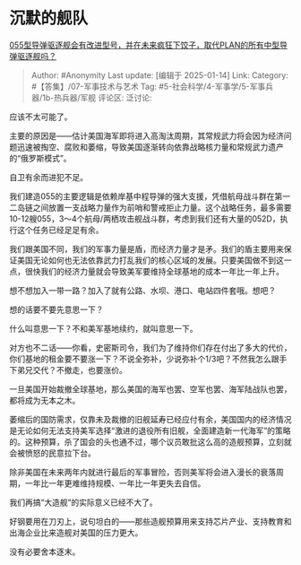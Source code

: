 # 沉默的舰队
[055型导弹驱逐舰会有改进型号，并在未来疯狂下饺子，取代PLAN的所有中型导弹驱逐舰吗？](https://www.zhihu.com/question/9470441815/answer/79195009666)

> Author: #Anonymity
> Last update: [编辑于 2025-01-14]
> Link:
> Category: #【答集】/07-军事技术与艺术 
> Tag: #5-社会科学/4-军事学/5-军事兵器/1b-热兵器/军舰 
> 评论区:
> 泛讨论:
  
应该不太可能了。

主要的原因是——估计美国海军即将进入高淘汰周期，其常规武力将会因为经济问题迅速被掏空、腐败和萎缩，导致美国逐渐转向依靠战略核力量和常规武力遗产的“俄罗斯模式”。

自卫有余而进犯不足。

我们建造055的主要逻辑是依赖岸基中程导弹的强大支援，凭借航母战斗群在第一二岛链之间放置一支战略力量作为前哨和警戒拒止力量。这个战略任务，最多需要10-12艘055，3～4个航母/两栖攻击舰战斗群，考虑到我们还有大量的052D，执行这个任务已经足足有余。

我们跟美国不同，我们的军事力量是盾，而经济力量才是矛。我们的盾主要用来保证美国无论如何也无法依靠武力打乱我们的核心区域的发展。只要美国做不到这一点，很快我们的经济力量就会导致美军要维持全球基地的成本一年比一年上升。

想不想加入一带一路？加入了就有公路、水坝、港口、电站四件套哦。想吧？

想的话要不要先意思一下？

什么叫意思一下？不和美军基地续约，就叫意思一下。

对方也不二话——你看，史密斯司令，我们为了维持你们存在付出了多大的代价，你们基地的租金要不要涨一下？不说全弥补，少说弥补个1/3吧？不然我怎么跟手下弟兄交代？不撤走，也要涨价。

一旦美国开始裁撤全球基地，那么美国的海军也罢、空军也罢、海军陆战队也罢，都将成为无本之木。

萎缩后的国防需求，仅靠未及裁撤的旧舰延寿已经应付有余，美国国内的经济情况是无论如何无法支持美军选择“激进的退役所有旧舰，全面建造新一代海军”的策略的。这种预算，杀了国会的头也通不过，哪个议员敢批这么高的造舰预算，立刻就会被愤怒的民意拉下台。

除非美国在未来两年内就进行最后的军事冒险，否则美军将会进入漫长的衰落周期，一年比一年更难维持规模、一年比一年更失去自信。

我们再搞“大造舰”的实际意义已经不大了。

好钢要用在刀刃上，说句坦白的——那些造舰预算用来支持芯片产业、支持教育和出海企业比来造舰对美国的压力更大。

没有必要舍本逐末。
